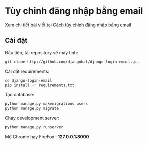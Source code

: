 # Tùy chỉnh đăng nhập bằng email

Xem chi tiết bài viết tại [Cách tùy chỉnh đăng nhập bằng email](https://djangobat.com/blog/cach-tuy-chinh-ang-nhap-bang-email/)


## Cài đặt

Đầu tiên, tải repository về máy tính:

```bash
git clone http://github.com/djangobat/django-login-email.git
```

Cài đặt requirements:

```bash
cd django-login-email
pip install -r requirements.txt
```

Tạo database:

```bash
python manage.py makemigrations users
python manage.py migrate
```

Chạy development server:

```bash
python manage.py runserver
```

Mở Chrome hay FireFox : **127.0.0.1:8000**



